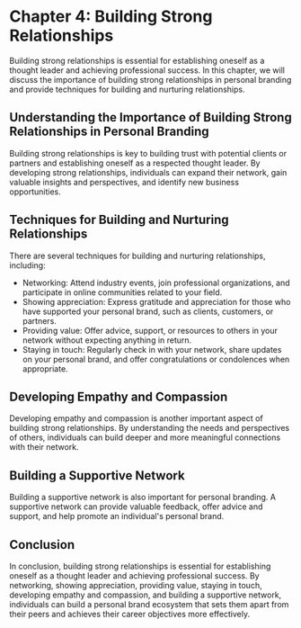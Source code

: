 Chapter 4: Building Strong Relationships
========================================

Building strong relationships is essential for establishing oneself as a thought leader and achieving professional success. In this chapter, we will discuss the importance of building strong relationships in personal branding and provide techniques for building and nurturing relationships.

Understanding the Importance of Building Strong Relationships in Personal Branding
----------------------------------------------------------------------------------

Building strong relationships is key to building trust with potential clients or partners and establishing oneself as a respected thought leader. By developing strong relationships, individuals can expand their network, gain valuable insights and perspectives, and identify new business opportunities.

Techniques for Building and Nurturing Relationships
---------------------------------------------------

There are several techniques for building and nurturing relationships, including:

* Networking: Attend industry events, join professional organizations, and participate in online communities related to your field.
* Showing appreciation: Express gratitude and appreciation for those who have supported your personal brand, such as clients, customers, or partners.
* Providing value: Offer advice, support, or resources to others in your network without expecting anything in return.
* Staying in touch: Regularly check in with your network, share updates on your personal brand, and offer congratulations or condolences when appropriate.

Developing Empathy and Compassion
---------------------------------

Developing empathy and compassion is another important aspect of building strong relationships. By understanding the needs and perspectives of others, individuals can build deeper and more meaningful connections with their network.

Building a Supportive Network
-----------------------------

Building a supportive network is also important for personal branding. A supportive network can provide valuable feedback, offer advice and support, and help promote an individual's personal brand.

Conclusion
----------

In conclusion, building strong relationships is essential for establishing oneself as a thought leader and achieving professional success. By networking, showing appreciation, providing value, staying in touch, developing empathy and compassion, and building a supportive network, individuals can build a personal brand ecosystem that sets them apart from their peers and achieves their career objectives more effectively.


